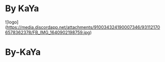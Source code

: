 # By KaYa
![logo] (https://media.discordapp.net/attachments/910034324190007346/931121706578362378/FB_IMG_1640902198759.jpg)
# By-KaYa
